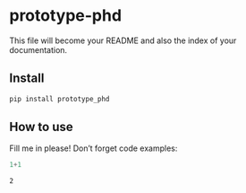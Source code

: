 prototype-phd
================

<!-- WARNING: THIS FILE WAS AUTOGENERATED! DO NOT EDIT! -->

This file will become your README and also the index of your
documentation.

## Install

``` sh
pip install prototype_phd
```

## How to use

Fill me in please! Don’t forget code examples:

``` python
1+1
```

    2
